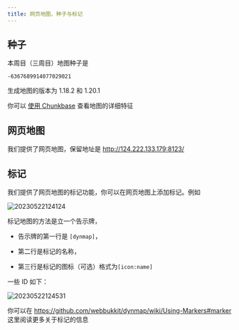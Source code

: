 ```yaml
---
title: 网页地图、种子与标记
---
```


## 种子

本周目（三周目）地图种子是

`-6367689914077029021`

生成地图的版本为 1.18.2 和 1.20.1

你可以 [使用 Chunkbase](https://www.chunkbase.com/apps/seed-map#-6367689914077029021) 查看地图的详细特征

## 网页地图

我们提供了网页地图，保留地址是 http://124.222.133.179:8123/

## 标记

我们提供了网页地图的标记功能，你可以在网页地图上添加标记。例如

![20230522124124](https://img-cdn.dustella.net/markdown/20230522124124.png)

标记地图的方法是立一个告示牌，

- 告示牌的第一行是 `[dynmap]`，

- 第二行是标记的名称，

- 第三行是标记的图标（可选）格式为`[icon:name]`

一些 ID 如下：

![20230522124531](https://img-cdn.dustella.net/markdown/20230522124531.png)

你可以在 https://github.com/webbukkit/dynmap/wiki/Using-Markers#marker 这里阅读更多关于标记的信息
